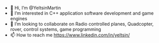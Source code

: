 - 👋 Hi, I’m @YeltsinMartin
- 👀 I’m interested in C++ application software development and game engines
- 💞️ I’m looking to collaborate on Radio controlled planes, Quadcopter, rover, control systems, game programming
- 📫 How to reach me https://www.linkedin.com/in/yeltsin/

<!---
YeltsinMartin/YeltsinMartin is a ✨ special ✨ repository because its `README.md` (this file) appears on your GitHub profile.
You can click the Preview link to take a look at your changes.
--->

